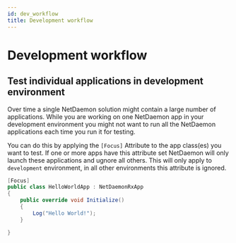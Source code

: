 ```yaml
---
id: dev_workflow
title: Development workflow
---
```


# Development workflow

## Test individual applications in development environment

Over time a single NetDaemon solution might contain a large number of applications. While you are working on one NetDaemon app in your development environment you might not want to run all the NetDaemon applications each time you run it for testing.

You can do this by applying  the `[Focus]` Attribute to the app class(es) you want to test. If one or more apps have this attribute set NetDaemon will only launch these applications and ugnore all others. 
This will only apply to `development` environment, in all other environments this attribute is ignored.


```c#
[Focus]
public class HelloWorldApp : NetDaemonRxApp
{
    public override void Initialize()
    {
        Log("Hello World!");
    }

}
```